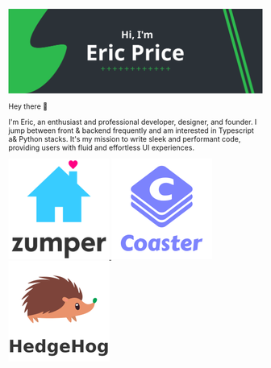 ![Eric'c Github Banner](./banner.svg)

Hey there 👋

I'm Eric, an enthusiast and professional developer, designer, and founder. I jump between front & backend frequently and am interested in Typescript a& Python stacks. It's my mission to write sleek and performant code, providing users with fluid and effortless UI experiences.


<span>
    <a href="https://zumper.com" >
        <img src="./zumper.png" />
    </a>
    <a href="https://play.google.com/store/apps/details?id=com.eprice122.coaster">
        <img src="./coaster.png" />
    </a>
    <a href="https://hedgehog.market" >
        <img src="./hedgehog.png" />
    </a>
</span>


